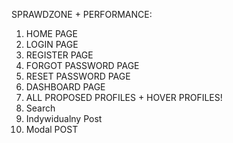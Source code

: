 SPRAWDZONE + PERFORMANCE:

1. HOME PAGE
1. LOGIN PAGE
1. REGISTER PAGE
1. FORGOT PASSWORD PAGE
1. RESET PASSWORD PAGE
1. DASHBOARD PAGE
1. ALL PROPOSED PROFILES + HOVER PROFILES!
1. Search
1. Indywidualny Post
1. Modal POST
